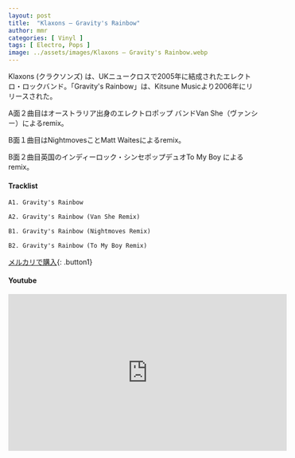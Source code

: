 ```yaml
---
layout: post
title:  "Klaxons – Gravity's Rainbow"
author: mmr
categories: [ Vinyl ]
tags: [ Electro, Pops ]
image: ../assets/images/Klaxons – Gravity's Rainbow.webp
---
```


Klaxons (クラクソンズ) は、UKニュークロスで2005年に結成されたエレクトロ・ロックバンド。「Gravity's Rainbow」は、Kitsune Musicより2006年にリリースされた。

A面２曲目はオーストラリア出身のエレクトロポップ バンドVan She（ヴァンシー）によるremix。

B面１曲目はNightmovesことMatt Waitesによるremix。

B面２曲目英国のインディーロック・シンセポップデュオTo My Boy によるremix。

#### Tracklist
```md
A1. Gravity's Rainbow

A2. Gravity's Rainbow (Van She Remix)

B1. Gravity's Rainbow (Nightmoves Remix)

B2. Gravity's Rainbow (To My Boy Remix)
```

[メルカリで購入](https://jp.mercari.com/item/m93108155500?afid=6142608987){: .button1}

#### Youtube
<iframe width="560" height="315" src="https://www.youtube.com/embed/qDrctb2BzLg?si=5lsSD78Blix0WIcz" title="YouTube video player" frameborder="0" allow="accelerometer; autoplay; clipboard-write; encrypted-media; gyroscope; picture-in-picture; web-share" referrerpolicy="strict-origin-when-cross-origin" allowfullscreen></iframe>